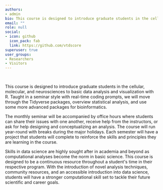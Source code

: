 ```yaml
---
authors:
- admin
bio: This course is designed to introduce graduate students in the cellular, molecular, and neurosciences to basic data analysis and visualization with R.
email: ""
role: null
social:
- icon: github
  icon_pack: fab
  link: https://github.com/vtdscore
superuser: true
user_groups:
- Researchers
- Visitors
---
```


<br>

This course is designed to introduce graduate students in the cellular, molecular, and neurosciences to basic data analysis and visualization with R. Taught in a seminar style with real-time coding prompts, we will move through the Tidyverse packages, overview statistical analysis, and use some more advanced packages for bioinformatics.

The monthly seminar will be accompanied by office hours where students can share their issues with one another, receive help from the instructors, or ask for help designing and conceptualizing an analysis. The course will run year-round with breaks during the major holidays. Each semester will have a project that students will complete to reinforce the skills and principles they are learning in the course.

Skills in data science are highly sought after in academia and beyond as computational analyses become the norm in basic science. This course is designed to be a continuous resource throughout a student's time in their respective program. With the introduction of novel analysis techniques, community resources, and an accessible introduction into data science, students will have a stronger computational skill set to tackle their future scientific and career goals.